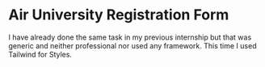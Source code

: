 # Air University Registration Form
I have already done the same task in my previous internship but that was generic and neither professional nor used any framework.
This time I used Tailwind for Styles.

